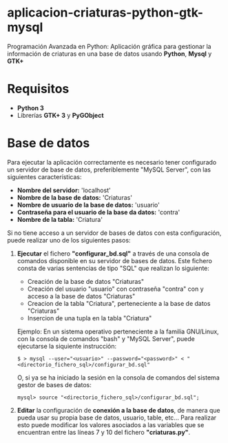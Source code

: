 # aplicacion-criaturas-python-gtk-mysql
Programación Avanzada en Python: Aplicación gráfica para gestionar la información de criaturas en una base de datos usando **Python**, **Mysql** y **GTK+**

# Requisitos
* **Python 3**
* Librerías **GTK+ 3** y **PyGObject**

# Base de datos

Para ejecutar la aplicación correctamente es necesario tener configurado un servidor de base de datos, preferiblemente "MySQL Server", con las siguientes características:

* **Nombre del servidor:** 'localhost'
* **Nombre de la base de datos:** 'Criaturas'
* **Nombre de usuario de la base de datos:** 'usuario'
* **Contraseña para el usuario de la base da datos:** 'contra'
* **Nombre de la tabla:** 'Criatura'

Si no tiene acceso a un servidor de bases de datos con esta configuración, puede realizar uno de los siguientes pasos:

1.  **Ejecutar** el fichero **"configurar_bd.sql"** a través de una consola de comandos disponible en su 
    servidor de bases de datos. Este fichero consta de varias sentencias de tipo "SQL" que realizan lo 
    siguiente:
    * Creación de la base de datos "Criaturas"
    * Creación del usuario "usuario" con contraseña "contra" con y acceso a la base de datos "Criaturas"
    * Creacion de la tabla "Criatura", perteneciente a la base de datos "Criaturas"
    * Insercion de una tupla en la tabla "Criatura"

    Ejemplo: En un sistema operativo perteneciente a la familia GNU/Linux, con la consola de comandos "bash" y "MySQL Server", puede ejecutarse la siquiente instrucción:

    `$ > mysql --user="<usuario>" --password="<password>" < "<directorio_fichero_sql>/configurar_bd.sql"`

    O, si ya se ha iniciado la sesión en la consola de comandos del sistema gestor de bases de datos:

    `mysql> source "<directorio_fichero_sql>/configurar_bd.sql";`

2.  **Editar** la configuración de **conexión a la base de datos**, de manera que pueda usar su propia 
    base de datos, usuario, table, etc... Para realizar esto puede modificar los valores asociados a las 
    variables que se encuentran entre las líneas 7 y 10 del fichero **"criaturas.py"**.